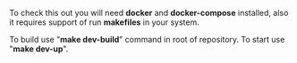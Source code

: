 To check this out you will need <b>docker</b> and <b>docker-compose</b> installed, also it requires support of run <b>makefiles</b> in your system.

To build use "<b>make dev-build</b>" command in root of repository.
To start use "<b>make dev-up</b>".
